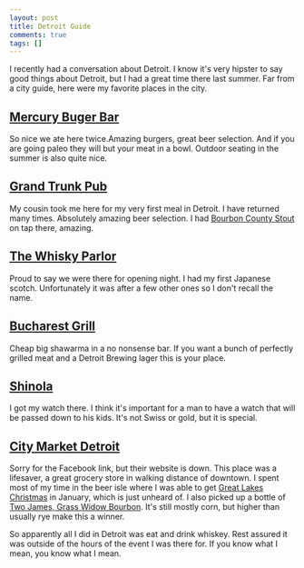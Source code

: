 ```yaml
---
layout: post
title: Detroit Guide
comments: true
tags: []
---
```


I recently had a conversation about Detroit. I know it's very hipster to say good things about Detroit, but I had a great time there last summer. Far from a city guide, here were my favorite places in the city.

## [Mercury Buger Bar](http://mercuryburgerbar.com/)
So nice we ate here twice.Amazing burgers, great beer selection. And if you are going paleo they will but your meat in a bowl. Outdoor seating in the summer is also quite nice.

## [Grand Trunk Pub](http://www.grandtrunk.pub/)
My cousin took me here for my very first meal in Detroit. I have returned many times. Absolutely amazing beer selection. I had [Bourbon County Stout](https://www.ratebeer.com/beer/goose-island-bourbon-county-stout/8909/) on tap there, amazing.

## [The Whisky Parlor](http://www.whiskyparlor.com/)
Proud to say we were there for opening night. I had my first Japanese scotch. Unfortunately it was after a few other ones so I don't recall the name.

## [Bucharest Grill](http://www.bucharestgrill.com/)
Cheap big shawarma in a no nonsense bar. If you want a bunch of perfectly grilled meat and a Detroit Brewing lager this is your place.

## [Shinola](https://www.shinola.com/)
I got my watch there. I think it's important for a man to have a watch that will be passed down to his kids. It's not Swiss or gold, but it is special.

## [City Market Detroit](https://www.facebook.com/citymarketdetroit/)
Sorry for the Facebook link, but their website is down. This place was a lifesaver, a great grocery store in walking distance of downtown. I spent most of my time in the beer isle where I was able to get [Great Lakes Christmas](https://www.greatlakesbrewing.com/christmas-ale) in January, which is just unheard of. I also picked up a bottle of [Two James, Grass Widow Bourbon](http://twojames.com/our-spirits/). It's still mostly corn, but higher than usually rye make this a winner.

So apparently all I did in Detroit was eat and drink whiskey. Rest assured it was outside of the hours of the event I was there for. If you know what I mean, you know what I mean.
